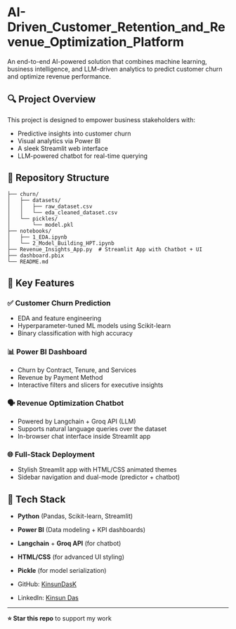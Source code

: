 

# AI-Driven_Customer_Retention_and_Revenue_Optimization_Platform

An end-to-end AI-powered solution that combines machine learning, business intelligence, and LLM-driven analytics to predict customer churn and optimize revenue performance.

## 🔍 Project Overview
This project is designed to empower business stakeholders with:
- Predictive insights into customer churn
- Visual analytics via Power BI
- A sleek Streamlit web interface
- LLM-powered chatbot for real-time querying

## 📁 Repository Structure
```
├── churn/
│   ├── datasets/
│   │   ├── raw_dataset.csv
│   │   └── eda_cleaned_dataset.csv
│   └── pickles/
│       └── model.pkl
├── notebooks/
│   ├── 1_EDA.ipynb
│   └── 2_Model_Building_HPT.ipynb
├── Revenue_Insights_App.py  # Streamlit App with Chatbot + UI
├── dashboard.pbix            
└── README.md
```

## 🧠 Key Features
### ✅ Customer Churn Prediction
- EDA and feature engineering
- Hyperparameter-tuned ML models using Scikit-learn
- Binary classification with high accuracy

### 📊 Power BI Dashboard
- Churn by Contract, Tenure, and Services
- Revenue by Payment Method
- Interactive filters and slicers for executive insights

### 🗣️ Revenue Optimization Chatbot
- Powered by Langchain + Groq API (LLM)
- Supports natural language queries over the dataset
- In-browser chat interface inside Streamlit app

### 🌐 Full-Stack Deployment
- Stylish Streamlit app with HTML/CSS animated themes
- Sidebar navigation and dual-mode (predictor + chatbot)

## 🧰 Tech Stack
- **Python** (Pandas, Scikit-learn, Streamlit)
- **Power BI** (Data modeling + KPI dashboards)
- **Langchain** + **Groq API** (for chatbot)
- **HTML/CSS** (for advanced UI styling)
- **Pickle** (for model serialization)


- GitHub: [KinsunDasK](https://github.com/KinsunDasK)
- LinkedIn: [Kinsun Das](https://www.linkedin.com/in/kinsundask/)

---
**⭐ Star this repo** to support my work
